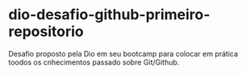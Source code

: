 # dio-desafio-github-primeiro-repositorio
Desafio proposto pela Dio em seu bootcamp para colocar em prática toodos os cnhecimentos passado sobre Git/Github.
